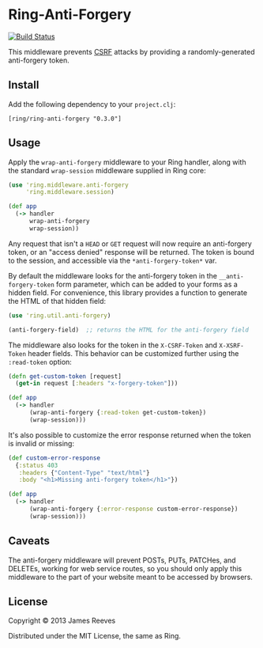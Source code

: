 # Ring-Anti-Forgery

[![Build Status](https://secure.travis-ci.org/ring-clojure/ring-anti-forgery.png)](http://travis-ci.org/ring-clojure/ring-anti-forgery)

This middleware prevents [CSRF][1] attacks by providing a randomly-generated
anti-forgery token.

[1]: http://en.wikipedia.org/wiki/Cross-site_request_forgery

## Install

Add the following dependency to your `project.clj`:

    [ring/ring-anti-forgery "0.3.0"]

## Usage

Apply the `wrap-anti-forgery` middleware to your Ring handler, along
with the standard `wrap-session` middleware supplied in Ring core:

```clojure
(use 'ring.middleware.anti-forgery
     'ring.middleware.session)

(def app
  (-> handler
      wrap-anti-forgery
      wrap-session))
```

Any request that isn't a `HEAD` or `GET` request will now require an
anti-forgery token, or an "access denied" response will be returned.
The token is bound to the session, and accessible via the
`*anti-forgery-token*` var.

By default the middleware looks for the anti-forgery token in the
`__anti-forgery-token` form parameter, which can be added to your
forms as a hidden field. For convenience, this library provides a
function to generate the HTML of that hidden field:

```clojure
(use 'ring.util.anti-forgery)

(anti-forgery-field)  ;; returns the HTML for the anti-forgery field
```

The middleware also looks for the token in the `X-CSRF-Token` and
`X-XSRF-Token` header fields. This behavior can be customized further
using the `:read-token` option:

```clojure
(defn get-custom-token [request]
  (get-in request [:headers "x-forgery-token"]))

(def app
  (-> handler
      (wrap-anti-forgery {:read-token get-custom-token})
      (wrap-session)))
```

It's also possible to customize the error response returned when the
token is invalid or missing:

```clojure
(def custom-error-response
  {:status 403
   :headers {"Content-Type" "text/html"}
   :body "<h1>Missing anti-forgery token</h1>"})

(def app
  (-> handler
      (wrap-anti-forgery {:error-response custom-error-response})
      (wrap-session)))
```

## Caveats

The anti-forgery middleware will prevent POSTs, PUTs, PATCHes, and
DELETEs, working for web service routes, so you should only apply this
middleware to the part of your website meant to be accessed by
browsers.

## License

Copyright © 2013 James Reeves

Distributed under the MIT License, the same as Ring.
